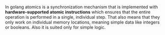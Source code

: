 In golang atomics is a synchronization mechanism that is implemented with **hardware-supported atomic instructions** which ensures that the entire operation is performed in a single, individual step.
That also means that they only work on individual memory locations, meaning simple data like integers or booleans.
Also it is suited only for simple logic.